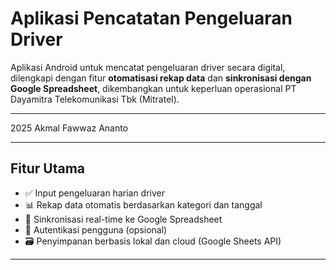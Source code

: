 # Aplikasi Pencatatan Pengeluaran Driver

Aplikasi Android untuk mencatat pengeluaran driver secara digital, dilengkapi dengan fitur **otomatisasi rekap data** dan **sinkronisasi dengan Google Spreadsheet**, 
dikembangkan untuk keperluan operasional PT Dayamitra Telekomunikasi Tbk (Mitratel).

---

2025 Akmal Fawwaz Ananto

---

## Fitur Utama

- ✅ Input pengeluaran harian driver
- 📊 Rekap data otomatis berdasarkan kategori dan tanggal
- 🔄 Sinkronisasi real-time ke Google Spreadsheet
- 🔐 Autentikasi pengguna (opsional)
- 🗃️ Penyimpanan berbasis lokal dan cloud (Google Sheets API)

---
